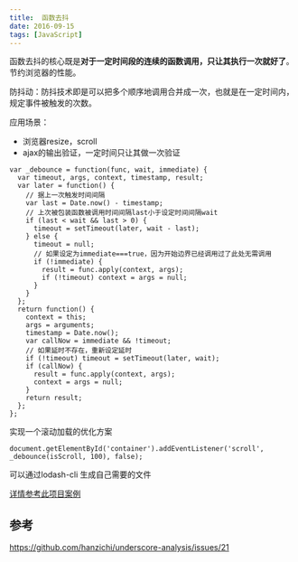 ```yaml
---
title:  函数去抖
date: 2016-09-15
tags: [JavaScript]
---
```

函数去抖的核心既是**对于一定时间段的连续的函数调用，只让其执行一次就好了**。节约浏览器的性能。

防抖动：防抖技术即是可以把多个顺序地调用合并成一次，也就是在一定时间内，规定事件被触发的次数。

应用场景：
+ 浏览器resize，scroll
+ ajax的输出验证，一定时间只让其做一次验证

<!-- more -->

```
var _debounce = function(func, wait, immediate) {
  var timeout, args, context, timestamp, result;
  var later = function() {
    // 据上一次触发时间间隔
    var last = Date.now() - timestamp;
    // 上次被包装函数被调用时间间隔last小于设定时间间隔wait
    if (last < wait && last > 0) {
      timeout = setTimeout(later, wait - last);
    } else {
      timeout = null;
      // 如果设定为immediate===true，因为开始边界已经调用过了此处无需调用
      if (!immediate) {
        result = func.apply(context, args);
        if (!timeout) context = args = null;
      }
    }
  };
  return function() {
    context = this;
    args = arguments;
    timestamp = Date.now();
    var callNow = immediate && !timeout;
    // 如果延时不存在，重新设定延时
    if (!timeout) timeout = setTimeout(later, wait);
    if (callNow) {
      result = func.apply(context, args);
      context = args = null;
    }
    return result;
  };
};
```
实现一个滚动加载的优化方案

```
document.getElementById('container').addEventListener('scroll', _debounce(isScroll, 100), false);

```

可以通过lodash-cli 生成自己需要的文件

[详情参考此项目案例](https://github.com/dukegod/h5-demos/tree/master/demos/debounce)


## 参考

https://github.com/hanzichi/underscore-analysis/issues/21
